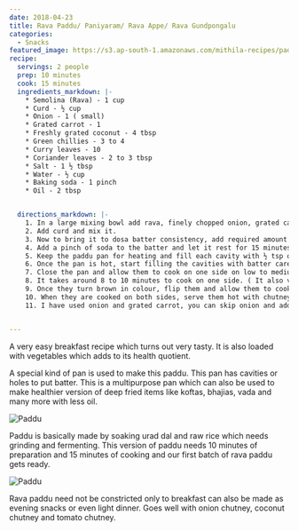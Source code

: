 ```yaml
---
date: 2018-04-23
title: Rava Paddu/ Paniyaram/ Rava Appe/ Rava Gundpongalu
categories:
  - Snacks
featured_image: https://s3.ap-south-1.amazonaws.com/mithila-recipes/paddu2_small.jpg
recipe:
  servings: 2 people
  prep: 10 minutes
  cook: 15 minutes
  ingredients_markdown: |-
    * Semolina (Rava) - 1 cup
    * Curd - ½ cup
    * Onion - 1 ( small)
    * Grated carrot - 1
    * Freshly grated coconut - 4 tbsp
    * Green chillies - 3 to 4
    * Curry leaves - 10
    * Coriander leaves - 2 to 3 tbsp
    * Salt - 1 ½ tbsp
    * Water - ½ cup
    * Baking soda - 1 pinch
    * Oil - 2 tbsp


  directions_markdown: |-
    1. In a large mixing bowl add rava, finely chopped onion, grated carrot, grated coconut, finely chopped green chillies, finely chopped curry leaves, coriander leaves and salt ( I have used chiroti rava, you can also use normal rava. But chiroti rava or small grain rava is a better option)
    2. Add curd and mix it.
    3. Now to bring it to dosa batter consistency, add required amount of water slowly and mix it.
    4. Add a pinch of soda to the batter and let it rest for 15 minutes.
    5. Keep the paddu pan for heating and fill each cavity with ½ tsp of oil.
    6. Once the pan is hot, start filling the cavities with batter carefully. (Don’t add too much batter, as it swells when it gets cooked)
    7. Close the pan and allow them to cook on one side on low to medium heat.
    8. It takes around 8 to 10 minutes to cook on one side. ( It also varies on the amount of flame from stove to stove. In mine it took 10 minutes on one side in medium heat)
    9. Once they turn brown in colour, flip them and allow them to cook on other side also.( Do keep checking otherwise they may burn also )
    10. When they are cooked on both sides, serve them hot with chutney.
    11. I have used onion and grated carrot, you can skip onion and add finely chopped cabbage,capsicum if you prepare them on festivals.


---
```

A very easy breakfast recipe which turns out very tasty. It is also loaded with vegetables which adds to its health quotient.

A special kind of pan is used to make this paddu. This pan has cavities or holes to put batter. This is a multipurpose pan which can also be used to make healthier version of deep fried items like koftas, bhajias, vada and many more with less oil.

![Paddu](https://s3.ap-south-1.amazonaws.com/mithila-recipes/paddu1_small.jpg)

Paddu is basically made by soaking urad dal and raw rice which needs grinding and fermenting. This version of paddu needs 10 minutes of preparation and 15 minutes of cooking and our first batch of rava paddu gets ready.

![Paddu](https://s3.ap-south-1.amazonaws.com/mithila-recipes/paddu4_small.jpg)

Rava paddu need not be constricted only to breakfast can also be made as evening snacks or even light dinner. Goes well with onion chutney, coconut chutney and tomato chutney.

